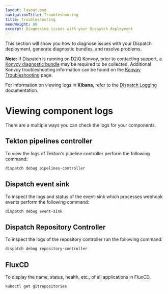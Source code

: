 ```yaml
---
layout: layout.pug
navigationTitle: Troubleshooting
title: Troubleshooting
menuWeight: 80
excerpt: Diagnosing issues with your Dispatch deployment
---
```

This section will show you how to diagnose issues with your Dispatch deployment, generate diagnostic bundles, and resolve problems.

**Note:** If Dispatch is running on D2iQ Konvoy, prior to contacting support, a [Konvoy diagnostic bundle](https://docs.d2iq.com/dkp/konvoy/latest/troubleshooting/generate-diagnostic-bundle/) may be required to be collected. Additional Konvoy troubleshooting information can be found on the [Konvoy Troubleshooting](https://docs.d2iq.com/dkp/konvoy/latest/troubleshooting/) page.

For information on viewing logs in **Kibana**, refer to the [Dispatch Logging](../operations/logging/) documentation.

# Viewing component logs

There are a multiple ways you can check the logs for your components.

## Tekton pipelines controller

To view the logs of Tekton's pipeline controller perform the following command:

```bash
dispatch debug pipelines-controller
```

## Dispatch event sink

To inspect the logs and status of the event-sink which processes webhook events perform the following command:

```bash
dispatch debug event-sink
```

## Dispatch Repository Controller

To inspect the logs of the repository controller run the following command:

```bash
dispatch debug repository-controller
```

## FluxCD

To display the name, status, health, etc., of all applications in FluxCD.

```bash
kubectl get gitrepositories
```
